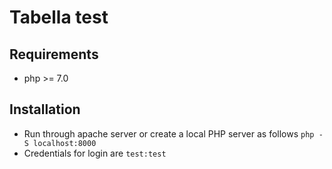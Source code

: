 # Tabella test

## Requirements
- php >= 7.0

## Installation
- Run through apache server or create a local PHP server as follows `php -S localhost:8000`
- Credentials for login are `test:test`
